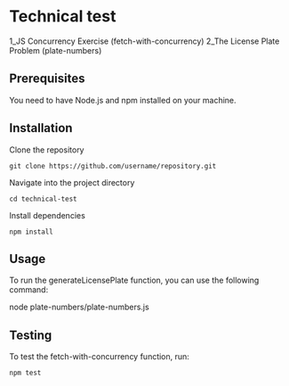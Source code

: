 # Technical test

1_JS Concurrency Exercise (fetch-with-concurrency)
2_The License Plate Problem (plate-numbers)

## Prerequisites

You need to have Node.js and npm installed on your machine. 

## Installation

Clone the repository
```
git clone https://github.com/username/repository.git
```

Navigate into the project directory
```
cd technical-test
```

Install dependencies
```
npm install
```

## Usage

To run the generateLicensePlate function, you can use the following command:

node plate-numbers/plate-numbers.js

## Testing

To test the fetch-with-concurrency function, run:
```
npm test
```
